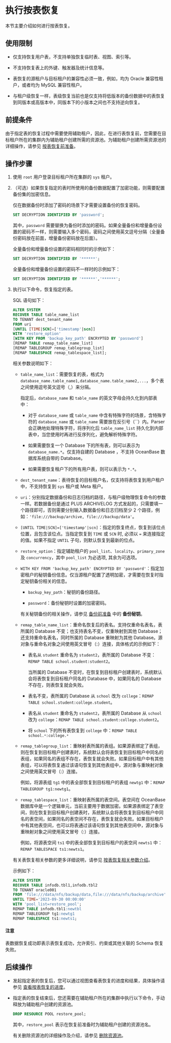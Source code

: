 # 执行按表恢复

本节主要介绍如何进行按表恢复。

## 使用限制

* 仅支持恢复用户表，不支持单独恢复临时表、视图、索引等。

* 不支持恢复表上的外键、触发器及统计信息等。

* 表恢复的源租户与目标租户的兼容性必须一致，例如，均为 Oracle 兼容性租户，或者均为 MySQL 兼容性租户。

* 与租户级恢复一样，表级恢复当前也是仅支持将低版本的备份数据中的表恢复到同版本或高版本中，同版本下的小版本之间也不支持逆向恢复。

## 前提条件

由于指定表的恢复过程中需要使用辅助租户，因此，在进行表恢复前，您需要在目标租户所在的集群内为辅助租户创建所需的资源池。为辅助租户创建所需资源池的详细操作，请参见 [按表恢复前准备](100.preparation-before-table-recovery.md)。

## 操作步骤

1. 使用 `root` 用户登录目标租户所在集群的 `sys` 租户。

2. （可选）如果恢复指定的表时所使用的备份数据配置了加密功能，则需要配置备份集的加密信息。

   仅在数据备份时添加了密码的场景下才需要设置备份的恢复密码。

   ```sql
   SET DECRYPTION IDENTIFIED BY 'password';
   ```

   其中，`password` 需要替换为备份时添加的密码。如果全量备份和增量备份设置的密码不一样，则需要输入多个密码，密码之间使用英文逗号分隔（全量备份密码放在前面，增量备份密码放在后面）。

   全量备份和增量备份设置的密码相同时的示例如下：

   ```sql
   SET DECRYPTION IDENTIFIED BY '******';
   ```

   全量备份和增量备份设置的密码不一样时的示例如下：

   ```sql
   SET DECRYPTION IDENTIFIED BY '******','******';
   ```

4. 执行以下命令，恢复指定的表。

   SQL 语句如下：

   ```sql
   ALTER SYSTEM 
   RECOVER TABLE table_name_list 
   TO TENANT dest_tenant_name 
   FROM uri 
   [UNTIL [TIME|SCN]=['timestamp'|scn]]
   WITH 'restore_option' 
   [WITH KEY FROM 'backup_key_path' ENCRYPTED BY 'password']
   [REMAP TABLE remap_table_name_list] 
   [REMAP TABLEGROUP remap_tablegroup_list] 
   [REMAP TABLESPACE remap_tablespace_list];
   ```

   相关参数说明如下：

   * `table_name_list`：需要恢复的表，格式为 `database_name.table_name1,database_name.table_name2,...`，多个表之间使用逗号英文逗号（,）来分隔。
   
     指定后，`database_name` 和 `table_name` 的英文字母会持久化到内部表中：

     * 对于 `database_name` 或 `table_name` 中含有特殊字符的场景，含特殊字符的 `database_name` 或 `table_name` 需要放在反引号（``）内。Parser 会正确地处理特殊字符，将序列化后 `table_name_list` 持久化到内部表中，当您使用时再进行反序列化，避免解析特殊字符。
  
     * 如果需要恢复一个 Database 下的所有表，则可以表示为 `database_name.*`。仅支持自建的 Database ，不支持 OceanBase 数据库系统自带的 Database。

     * 如果需要恢复租户下的所有用户表，则可以表示为 `*.*`。

   * `dest_tenant_name`：表待恢复的目标租户名，仅支持将表恢复到用户租户中，不支持恢复到 `sys` 租户或 Meta 租户。

   * `uri`：分别指定数据备份和日志归档的路径，与租户级物理恢复命令的参数一样。若数据备份是通过 PLUS ARCHIVELOG 方式发起的，只需要填一个路径即可，否则需要分别输入数据备份和日志归档至少 2 个路径，例如：`'file:///backup/archive, file:///backup/data'`。

   * `[UNTIL TIME|SCN]=['timestamp'|scn]`：指定的恢复终点，恢复到该位点位置，且包含该位点。当指定恢复到 `TIME` 或 `SCN` 时, 必须以 `=` 来连接指定的值。如果不指定 `UNTIL` 子句，则默认恢复到最新的位点。

   * `restore_option`：指定辅助租户的 `pool_list`、`locality`、`primary_zone` 及 `concurrency`，其中 `pool_list` 为必选项, 其余为可选项。

   * `WITH KEY FROM 'backup_key_path' ENCRYPTED BY 'password'`：指定加密租户的秘钥备份信息。仅当源租户配置了透明加密，才需要在恢复时指定秘钥备份相关的信息。

     * `backup_key_path`：秘钥的备份路径。

     * `password`：备份秘钥时设置的加密密码。

     有关秘钥备份的相关操作，请参见 [备份前准备](../400.data-backup/100.preparation-before-data-backup.md) 中的 **备份秘钥**。

   * `remap_table_name_list`：重命名恢复后的表名。支持仅重命名表名，表所属的 Database 不变；也支持表名不变，仅重映射到其他 Database；还支持重命名表名，同时所属的 Database 重映射为其他 Database。源对象与重命名对象之间使用英文冒号（:）连接，具体格式的示例如下：

     * 表名从 `student` 重命名为 `student2`，表所属的 Database 不变：`REMAP TABLE school.student:student2`。

       当所属的 Database 不变时，在恢复到目标租户创建表时，系统默认会将表恢复到目标租户同名的 Database 中，如果同名的 Database 不存在，则表恢复就会失败。

     * 表名不变，表所属的 Database 从 `school` 改为 `college`：`REMAP TABLE school.student:college.student`。
     * 表名从 `student` 重命名为 `student2`，表所属的 Database 从 `school` 改为 `college`：`REMAP TABLE school.student:college.student2`。
     * 将 `school` 下的所有表恢复到 `college` 中：<code>REMAP TABLE school.`*`:college.`*`</code>

   * `remap_tablegroup_list`：重映射表所属的表组。如果源表绑定了表组，则在恢复到目标租户创建表时，系统默认会将表恢复到目标租户中同名的表组，如果同名的表组不存在，表恢复就会失败。如果目标租户中有其他表组，可以将表恢复通过该语句恢复到其他表组中，源对象与重映射对象之间使用英文冒号（:）连接。

     例如，将源表组 `tg1` 中的表全部恢复到目标租户的表组 `newtg1` 中：`REMAP TABLEGROUP tg1:newtg1`。

   * `remap_tablespace_list`：重映射表所属的表空间。表空间在 OceanBase 数据库中是一个逻辑单元，当前主要用于数据加密。如果源表绑定了表空间，则在恢复到目标租户创建表时，系统默认会将表恢复到目标租户中同名的表空间，如果同名的表空间不存在，表恢复就会失败。如果目标租户中有其他表空间，也可以将表通过该语句恢复到其他表空间中，源对象与重映射对象之间使用英文冒号（:）连接。

     例如，将源表空间 `ts1` 中的表全部恢复到目标租户的表空间 `newts1` 中：`REMAP TABLESPACE ts1:newts1`。

   有关表恢复相关参数的更多详细说明，请参见 [按表恢复相关参数介绍](600.parameters-of-the-table-recovery.md)。

   示例如下：

   ```sql
   ALTER SYSTEM 
   RECOVER TABLE infodb.tbl1,infodb.tbl2 
   TO TENANT oracle001 
   FROM 'file:///data/nfs/backup/data,file:///data/nfs/backup/archive' 
   UNTIL TIME='2023-09-30 00:00:00' 
   WITH 'pool_list=restore_pool'; 
   REMAP TABLE infodb.tbl1:newtbl 
   REMAP TABLEGROUP tg1:newtg1
   REMAP TABLESPACE ts1:newts1;
   ```

  <main id="notice" type='notice'>
  <h4>注意</h4>
  <p>表数据恢复成功即表示表恢复成功，允许索引、约束或其他关联的 Schema 恢复失败。</p>
  </main>   
   

## 后续操作

* 发起指定表的恢复后，您可以通过视图查看表恢复的进度和结果，具体操作请参见 [查看按表恢复的进度](400.view-the-table-recovery-progress.md)。

* 指定表的恢复结束后，您还需要在辅助租户所在的集群中执行以下命令，手动释放为辅助租户创建的资源池。

    ```sql
    DROP RESOURCE POOL restore_pool;
    ```

    其中，`restore_pool` 表示在恢复前准备时为辅助租户创建的资源池名。

    有关删除资源池的详细操作及介绍，请参见 [删除资源池](../../200.tenant-management/600.common-tenant-operations/1500.resource-pool-management/600.delete-resource-pool.md)。